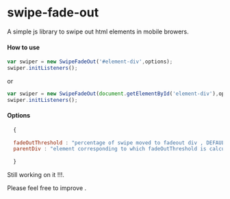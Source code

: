 # swipe-fade-out
A simple js library to swipe out html elements in mobile browers.

#### How to use
```javascript
var swiper = new SwipeFadeOut('#element-div',options);
swiper.initListeners();
```

or

```javascript
var swiper = new SwipeFadeOut(document.getElementById('element-div'),options);
swiper.initListeners();
```
#### Options
```javascript
  {
  
  fadeOutThreshold : "percentage of swipe moved to fadeout div , DEFAULT = 40%",
  parentDiv : "element corresponding to which fadeOutThreshold is calculated DEFAULT = window"
  
  }
```


Still working on it !!!.

Please feel free to improve .

